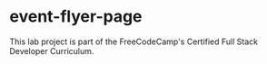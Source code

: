 # event-flyer-page
This lab project is part of the FreeCodeCamp's Certified Full Stack Developer Curriculum.
